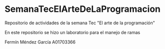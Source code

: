 # SemanaTecElArteDeLaProgramacion
Repositorio de actividades de la semana Tec "El arte de la programación"

En este repositorio se hizo un laboratorio para el manejo de ramas

Fermín Méndez García A01703366
